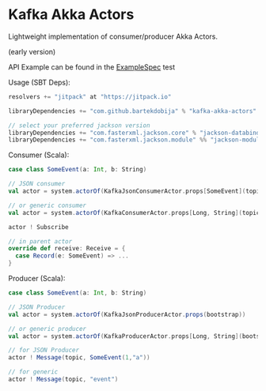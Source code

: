 # Kafka Akka Actors

Lightweight implementation of consumer/producer Akka Actors.

(early version)

API Example can be found in the [ExampleSpec](src/test/scala/com/github/bartekdobija/actors/ExampleSpec.scala) test

Usage (SBT Deps):
```scala
resolvers += "jitpack" at "https://jitpack.io"

libraryDependencies += "com.github.bartekdobija" % "kafka-akka-actors" % "{Tag}"

// select your preferred jackson version
libraryDependencies += "com.fasterxml.jackson.core" % "jackson-databind" % "2.9.+"
libraryDependencies += "com.fasterxml.jackson.module" %% "jackson-module-scala" % "2.9.+"
```

Consumer (Scala):
```scala
case class SomeEvent(a: Int, b: String)

// JSON consumer
val actor = system.actorOf(KafkaJsonConsumerActor.props[SomeEvent](topic, bootstrap, groupId))

// or generic consumer
val actor = system.actorOf(KafkaConsumerActor.props[Long, String](topic, bootstrap, groupId))

actor ! Subscribe

// in parent actor
override def receive: Receive = {
  case Record(e: SomeEvent) => ...
}
```

Producer (Scala):
```scala
case class SomeEvent(a: Int, b: String)

// JSON Producer
val actor = system.actorOf(KafkaJsonProducerActor.props(bootstrap))

// or generic producer
val actor = system.actorOf(KafkaProducerActor.props[Long, String](bootstrap))

// for JSON Producer
actor ! Message(topic, SomeEvent(1,"a"))

// for generic
actor ! Message(topic, "event")
```